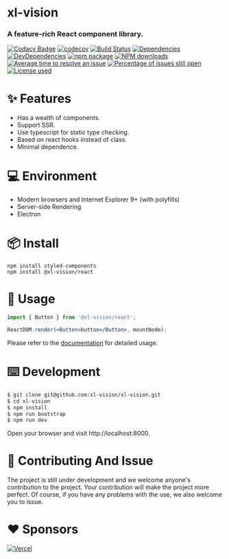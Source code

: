 # xl-vision

### A feature-rich React component library.

[![Codacy Badge](https://app.codacy.com/project/badge/Grade/b9d004e0c43541db8bbb96b895f9eb82)](https://www.codacy.com/gh/xl-vision/xl-vision/dashboard?utm_source=github.com&utm_medium=referral&utm_content=xl-vision/xl-vision&utm_campaign=Badge_Grade)
[![codecov](https://codecov.io/gh/xl-vision/xl-vision/branch/master/graph/badge.svg?token=ogpRs9nLpU)](https://codecov.io/gh/xl-vision/xl-vision)
[![Build Status](https://github.com/xl-vision/xl-vision/workflows/build/badge.svg)](https://github.com/xl-vision/xl-vision/actions)
[![Dependencies](https://david-dm.org/xl-vision/xl-vision/status.svg)](https://david-dm.org/xl-vision/xl-vision)
[![DevDependencies](https://david-dm.org/xl-vision/xl-vision/dev-status.svg)](https://david-dm.org/xl-vision/xl-vision?type=dev)
[![npm package](https://img.shields.io/npm/v/@xl-vision/react.svg)](https://www.npmjs.org/package/@xl-vision/react)
[![NPM downloads](http://img.shields.io/npm/dm/@xl-vision/react.svg)](https://www.npmjs.org/package/@xl-vision/react)
[![Average time to resolve an issue](http://isitmaintained.com/badge/resolution/xl-vision/xl-vision.svg)](http://isitmaintained.com/project/xl-vision/xl-vision 'Average time to resolve an issue')
[![Percentage of issues still open](http://isitmaintained.com/badge/open/xl-vision/xl-vision.svg)](http://isitmaintained.com/project/xl-vision/xl-vision 'Percentage of issues still open')
[![License used](https://img.shields.io/github/license/xl-vision/xl-vision.svg)](https://mit-license.org/)

# :sparkles: Features

- Has a wealth of components.
- Support SSR.
- Use typescript for static type checking.
- Based on react hooks instead of class.
- Minimal dependence.

# :computer: Environment

- Modern browsers and Internet Explorer 9+ (with polyfills)
- Server-side Rendering
- Electron

# :package: Install

```
npm install styled-components
npm install @xl-vision/react
```

# :hammer: Usage

```jsx
import { Button } from '@xl-vision/react';

ReactDOM.render(<Button>button</Button>, mountNode);
```

Please refer to the [documentation](https://xl-vision.8910.xyz) for detailed usage.

# :keyboard: Development

```bash
$ git clone git@github.com:xl-vision/xl-vision.git
$ cd xl-vision
$ npm install
$ npm run bootstrap
$ npm run dev
```

Open your browser and visit http://localhost:8000.

# :handshake: Contributing And Issue

The project is still under development and we welcome anyone's contribution to the project. Your contribution will make the project more perfect. Of course, if you have any problems with the use, we also welcome you to issue.

# :heart: Sponsors

[![Vercel](https://www.datocms-assets.com/31049/1618983297-powered-by-vercel.svg)](https://vercel.com?utm_source=xl-vision&utm_campaign=oss)
